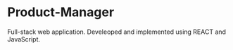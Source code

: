 # Product-Manager
Full-stack web application. 
Develeoped and implemented using REACT and JavaScript.

